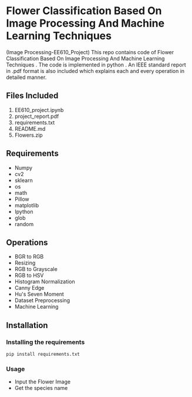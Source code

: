  # Flower Classification Based On Image Processing And Machine Learning Techniques 
(Image Processing-EE610_Project)
This repo contains code of Flower Classification Based On Image Processing And Machine Learning Techniques . The code is implemented in python . An IEEE standard report in .pdf format is also included which explains each and every operation in detailed manner.
## Files Included
1. EE610_project.ipynb
2. project_report.pdf
3. requirements.txt
4. README.md
5. Flowers.zip
## Requirements
- Numpy
- cv2
- sklearn
- os
- math
- Pillow
- matplotlib
- Ipython
- glob
- random
## Operations
- BGR to RGB
- Resizing
-  RGB to Grayscale
- RGB to HSV
- Histogram Normalization
- Canny Edge
- Hu's Seven Moment 
- Dataset Preprocessing 
- Machine  Learning 
 
## Installation
### Installing the requirements
`pip install requirements.txt`
### Usage
- Input the Flower Image 
- Get the species name 


